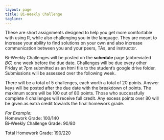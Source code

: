 ```yaml
---
layout: page
title: Bi-Weekly Challenge
tagline:
---
```


These are short assignments designed to help you get more comfortable with using R, while also challenging you in the language. They are meant to increase your ability to find solutions on your own and also increase communication between you and your peers, TAs, and instructor.

Bi-Weekly Challenges will be posted on the **schedule** page (abbreviated *BC*) one week before the due date. Challenges will be due every other Friday at 7pm submitted as an html file to the student’s google drive folder. Submissions will be assessed over the following week.

There will be a total of 5 challenges, each worth a total of 20 points. Answer keys will be posted after the due date with the breakdown of points. The maximum score will be 100 out of 80 points. Those who successfully complete 4 challenges will receive full credit. Any excess points over 80 will be given as extra credit towards the final homework grade.

_For Example:_  
Homework Grade: 100/140  
Bi-Weekly Challenge Grade: 90/80  

Total Homework Grade: 190/220
